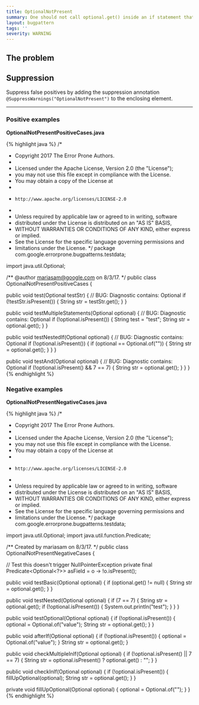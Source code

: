 ```yaml
---
title: OptionalNotPresent
summary: One should not call optional.get() inside an if statement that checks !optional.isPresent
layout: bugpattern
tags: ''
severity: WARNING
---
```


<!--
*** AUTO-GENERATED, DO NOT MODIFY ***
To make changes, edit the @BugPattern annotation or the explanation in docs/bugpattern.
-->


## The problem


## Suppression
Suppress false positives by adding the suppression annotation `@SuppressWarnings("OptionalNotPresent")` to the enclosing element.


----------

### Positive examples
__OptionalNotPresentPositiveCases.java__

{% highlight java %}
/*
 * Copyright 2017 The Error Prone Authors.
 *
 * Licensed under the Apache License, Version 2.0 (the "License");
 * you may not use this file except in compliance with the License.
 * You may obtain a copy of the License at
 *
 *     http://www.apache.org/licenses/LICENSE-2.0
 *
 * Unless required by applicable law or agreed to in writing, software
 * distributed under the License is distributed on an "AS IS" BASIS,
 * WITHOUT WARRANTIES OR CONDITIONS OF ANY KIND, either express or implied.
 * See the License for the specific language governing permissions and
 * limitations under the License.
 */
package com.google.errorprone.bugpatterns.testdata;

import java.util.Optional;

/** @author mariasam@google.com on 8/3/17. */
public class OptionalNotPresentPositiveCases {

  public void test(Optional<String> testStr) {
    // BUG: Diagnostic contains: Optional
    if (!testStr.isPresent()) {
      String str = testStr.get();
    }
  }

  public void testMultipleStatements(Optional<String> optional) {
    // BUG: Diagnostic contains: Optional
    if (!optional.isPresent()) {
      String test = "test";
      String str = optional.get();
    }
  }

  public void testNestedIf(Optional<String> optional) {
    // BUG: Diagnostic contains: Optional
    if (!optional.isPresent()) {
      if (optional == Optional.of("")) {
        String str = optional.get();
      }
    }
  }

  public void testAnd(Optional<String> optional) {
    // BUG: Diagnostic contains: Optional
    if (!optional.isPresent() && 7 == 7) {
      String str = optional.get();
    }
  }
}
{% endhighlight %}

### Negative examples
__OptionalNotPresentNegativeCases.java__

{% highlight java %}
/*
 * Copyright 2017 The Error Prone Authors.
 *
 * Licensed under the Apache License, Version 2.0 (the "License");
 * you may not use this file except in compliance with the License.
 * You may obtain a copy of the License at
 *
 *     http://www.apache.org/licenses/LICENSE-2.0
 *
 * Unless required by applicable law or agreed to in writing, software
 * distributed under the License is distributed on an "AS IS" BASIS,
 * WITHOUT WARRANTIES OR CONDITIONS OF ANY KIND, either express or implied.
 * See the License for the specific language governing permissions and
 * limitations under the License.
 */
package com.google.errorprone.bugpatterns.testdata;

import java.util.Optional;
import java.util.function.Predicate;

/** Created by mariasam on 8/3/17. */
public class OptionalNotPresentNegativeCases {

  // Test this doesn't trigger NullPointerException
  private final Predicate<Optional<?>> asField = o -> !o.isPresent();

  public void testBasic(Optional<String> optional) {
    if (optional.get() != null) {
      String str = optional.get();
    }
  }

  public void testNested(Optional<String> optional) {
    if (7 == 7) {
      String str = optional.get();
      if (!optional.isPresent()) {
        System.out.println("test");
      }
    }
  }

  public void testOptional(Optional<String> optional) {
    if (!optional.isPresent()) {
      optional = Optional.of("value");
      String str = optional.get();
    }
  }

  public void afterIf(Optional<String> optional) {
    if (!optional.isPresent()) {
      optional = Optional.of("value");
    }
    String str = optional.get();
  }

  public void checkMultipleInIf(Optional<String> optional) {
    if (!optional.isPresent() || 7 == 7) {
      String str = optional.isPresent() ? optional.get() : "";
    }
  }

  public void checkInIf(Optional<String> optional) {
    if (!optional.isPresent()) {
      fillUpOptional(optional);
      String str = optional.get();
    }
  }

  private void fillUpOptional(Optional<String> optional) {
    optional = Optional.of("");
  }
}
{% endhighlight %}

